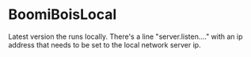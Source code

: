 # BoomiBoisLocal
Latest version the runs locally.
There's a line "server.listen...." with an ip address that needs to be set to the local network server ip.
